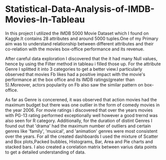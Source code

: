 # Statistical-Data-Analysis-of-IMDB-Movies-In-Tableau
In this project I utilized the IMDB 5000 Movie Dataset which I found on Kaggle.It contains 28 attributes and around 5000 tuples.One of my Primary aim was to understand relationship between 
different attributes and their co-relation with the movies box-office performance and its revenue.

After careful data exploration I discovered that the it had many Null values, hence by using the Filter method in tableau i 
filled those up. For the attribute Genre I splitted it into 3 categories to get a better view.I particularly observed that movies Fb likes had a positive impact with 
the movie's performance at the box office and its IMDB ratings(greater than 5).Moreover, actors popularity on Fb also saw the similar pattern on box-office.


As far as Genre is concerened, it was observed that action movies had the maximum budget but there was one outlier in the form of comedy movies in the year 2006.
For movie ratings i discovered that over the years movies with PG-13 rating performed exceptionally well however a good trernd was also seen for R category.
Additionally, for the duration of distint Genres I found out that 'drama' had the maximum number of outliers and certain genres like 'family', 'musical', and 'animation' genres were most consistent over the years.
For all the created dashboards I used the mixture of Scatter and Box plots,Packed bubbles, Histograms, Bar, Area and Pie charts and stacked bars.
I also created a corelation matrix between varius data points to get a detailed understanding of data. 
